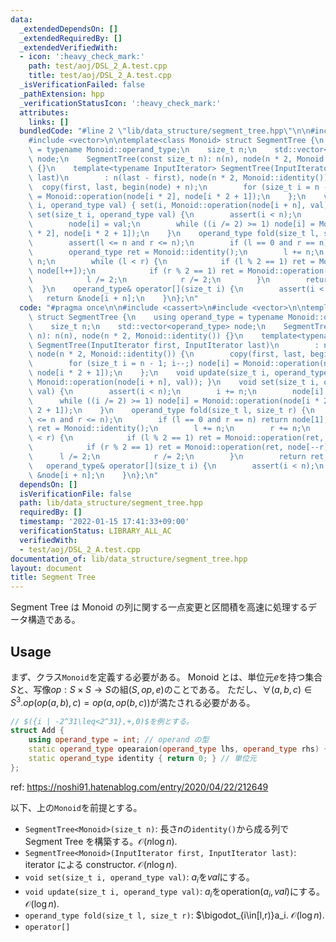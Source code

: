 ```yaml
---
data:
  _extendedDependsOn: []
  _extendedRequiredBy: []
  _extendedVerifiedWith:
  - icon: ':heavy_check_mark:'
    path: test/aoj/DSL_2_A.test.cpp
    title: test/aoj/DSL_2_A.test.cpp
  _isVerificationFailed: false
  _pathExtension: hpp
  _verificationStatusIcon: ':heavy_check_mark:'
  attributes:
    links: []
  bundledCode: "#line 2 \"lib/data_structure/segment_tree.hpp\"\n\n#include <cassert>\n\
    #include <vector>\n\ntemplate<class Monoid> struct SegmentTree {\n    using operand_type\
    \ = typename Monoid::operand_type;\n    size_t n;\n    std::vector<operand_type>\
    \ node;\n    SegmentTree(const size_t n): n(n), node(n * 2, Monoid::identity())\
    \ {}\n    template<typename InputIterator> SegmentTree(InputIterator first, InputIterator\
    \ last)\n        : n(last - first), node(n * 2, Monoid::identity()) {\n      \
    \  copy(first, last, begin(node) + n);\n        for (size_t i = n - 1; i--;) node[i]\
    \ = Monoid::operation(node[i * 2], node[i * 2 + 1]);\n    };\n    void update(size_t\
    \ i, operand_type val) { set(i, Monoid::operation(node[i + n], val)); }\n    void\
    \ set(size_t i, operand_type val) {\n        assert(i < n);\n        i += n;\n\
    \        node[i] = val;\n        while ((i /= 2) >= 1) node[i] = Monoid::operation(node[i\
    \ * 2], node[i * 2 + 1]);\n    }\n    operand_type fold(size_t l, size_t r) {\n\
    \        assert(l <= n and r <= n);\n        if (l == 0 and r == n) return node[1];\n\
    \        operand_type ret = Monoid::identity();\n        l += n;\n        r +=\
    \ n;\n        while (l < r) {\n            if (l % 2 == 1) ret = Monoid::operation(ret,\
    \ node[l++]);\n            if (r % 2 == 1) ret = Monoid::operation(ret, node[--r]);\n\
    \            l /= 2;\n            r /= 2;\n        }\n        return ret;\n  \
    \  }\n    operand_type& operator[](size_t i) {\n        assert(i < n);\n     \
    \   return &node[i + n];\n    }\n};\n"
  code: "#pragma once\n\n#include <cassert>\n#include <vector>\n\ntemplate<class Monoid>\
    \ struct SegmentTree {\n    using operand_type = typename Monoid::operand_type;\n\
    \    size_t n;\n    std::vector<operand_type> node;\n    SegmentTree(const size_t\
    \ n): n(n), node(n * 2, Monoid::identity()) {}\n    template<typename InputIterator>\
    \ SegmentTree(InputIterator first, InputIterator last)\n        : n(last - first),\
    \ node(n * 2, Monoid::identity()) {\n        copy(first, last, begin(node) + n);\n\
    \        for (size_t i = n - 1; i--;) node[i] = Monoid::operation(node[i * 2],\
    \ node[i * 2 + 1]);\n    };\n    void update(size_t i, operand_type val) { set(i,\
    \ Monoid::operation(node[i + n], val)); }\n    void set(size_t i, operand_type\
    \ val) {\n        assert(i < n);\n        i += n;\n        node[i] = val;\n  \
    \      while ((i /= 2) >= 1) node[i] = Monoid::operation(node[i * 2], node[i *\
    \ 2 + 1]);\n    }\n    operand_type fold(size_t l, size_t r) {\n        assert(l\
    \ <= n and r <= n);\n        if (l == 0 and r == n) return node[1];\n        operand_type\
    \ ret = Monoid::identity();\n        l += n;\n        r += n;\n        while (l\
    \ < r) {\n            if (l % 2 == 1) ret = Monoid::operation(ret, node[l++]);\n\
    \            if (r % 2 == 1) ret = Monoid::operation(ret, node[--r]);\n      \
    \      l /= 2;\n            r /= 2;\n        }\n        return ret;\n    }\n \
    \   operand_type& operator[](size_t i) {\n        assert(i < n);\n        return\
    \ &node[i + n];\n    }\n};\n"
  dependsOn: []
  isVerificationFile: false
  path: lib/data_structure/segment_tree.hpp
  requiredBy: []
  timestamp: '2022-01-15 17:41:33+09:00'
  verificationStatus: LIBRARY_ALL_AC
  verifiedWith:
  - test/aoj/DSL_2_A.test.cpp
documentation_of: lib/data_structure/segment_tree.hpp
layout: document
title: Segment Tree
---
```


Segment Tree は Monoid の列に関する一点変更と区間積を高速に処理するデータ構造である。

## Usage

まず、クラス`Monoid`を定義する必要がある。 Monoid とは、単位元$e$を持つ集合$S$と、写像$op:S\times S\rightarrow S$の組$(S, op, e)$のことである。 ただし、$\forall(
a,b,c)\in S^3. op(op(a,b),c)=op(a,op(b,c))$が満たされる必要がある。  

```c++
// $({i | -2^31\leq<2^31},+,0)$を例とする。
struct Add {
    using operand_type = int; // operand の型
    static operand_type opearaion(operand_type lhs, operand_type rhs) { return lhs + rhs; } // fucntion<operand_type(operand_type, operand_type)> の二項演算
    static operand_type identity { return 0; } // 単位元
};
```

ref: https://noshi91.hatenablog.com/entry/2020/04/22/212649

以下、上の`Monoid`を前提とする。

- `SegmentTree<Monoid>(size_t n)`: 長さ$n$の`identity()`から成る列で Segment Tree を構築する。$\mathcal{O}(n\log n)$.
- `SegmentTree<Monoid>(InputIterator first, InputIterator last)`: iterator による constructor. $\mathcal{O}(n\log n)$.
- `void set(size_t i, operand_type val)`: $a_i$を$val$にする。
- `void update(size_t i, operand_type val)`: $a_i$を$\mathrm{operation}(a_i,val)$にする。$\mathcal{O}(\log n)$.
- `operand_type fold(size_t l, size_t r)`: $\bigodot_{i\in[l,r)}a_i. $\mathcal{O}(\log n)$.
- `operator[]`

